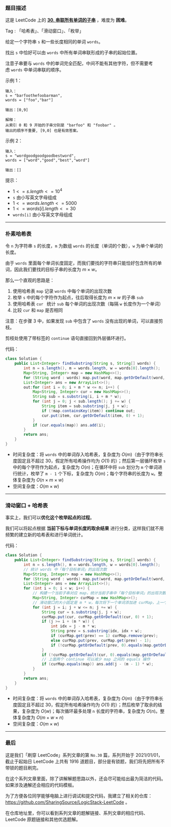 ### 题目描述

这是 LeetCode 上的 **[30. 串联所有单词的子串](https://leetcode.cn/problems/substring-with-concatenation-of-all-words/solution/by-ac_oier-enjd/)** ，难度为 **困难**。

Tag : 「哈希表」、「滑动窗口」、「枚举」



给定一个字符串 `s` 和一些长度相同的单词 `words`。

找出 `s` 中恰好可以由 `words` 中所有单词串联形成的子串的起始位置。

注意子串要与 `words` 中的单词完全匹配，中间不能有其他字符，但不需要考虑 `words` 中单词串联的顺序。


示例 1：
```
输入：
s = "barfoothefoobarman",
words = ["foo","bar"]
  
输出：[0,9]

解释：
从索引 0 和 9 开始的子串分别是 "barfoo" 和 "foobar" 。
输出的顺序不重要, [9,0] 也是有效答案。
```
示例 2：
```
输入：
s = "wordgoodgoodgoodbestword",
words = ["word","good","best","word"]
  
输出：[]
```

提示：
* $1 <= s.length <= 10^4$
* `s` 由小写英文字母组成
* $1 <= words.length <= 5000$
* $1 <= words[i].length <= 30$
* `words[i]` 由小写英文字母组成

---

### 朴素哈希表

令 `n` 为字符串 `s` 的长度，`m` 为数组 `words` 的长度（单词的个数），`w` 为单个单词的长度。

由于 `words` 里面每个单词长度固定，而我们要找的字符串只能恰好包含所有的单词，因此我们要找的目标子串的长度为 $m \times w$。

那么一个直观的思路是：

1. 使用哈希表 `map` 记录 `words` 中每个单词的出现次数
2. 枚举 `s` 中的每个字符作为起点，往后取得长度为 $m \times w$ 的子串 `sub`
3. 使用哈希表 `cur ` 统计 `sub` 每个单词的出现次数（每隔 `w` 长度作为一个单词）
4. 比较 `cur` 和 `map` 是否相同

注意：在步骤 $3$ 中，如果发现 `sub` 中包含了 `words` 没有出现的单词，可以直接剪枝。

剪枝处使用了带标签的 `continue` 语句直接回到外层循环进行。

代码：
```Java
class Solution {
    public List<Integer> findSubstring(String s, String[] words) {
        int n = s.length(), m = words.length, w = words[0].length();
        Map<String, Integer> map = new HashMap<>();
        for (String word : words) map.put(word, map.getOrDefault(word, 0) + 1);
        List<Integer> ans = new ArrayList<>();
        out:for (int i = 0; i + m * w <= n; i++) {
            Map<String, Integer> cur = new HashMap<>();
            String sub = s.substring(i, i + m * w);
            for (int j = 0; j < sub.length(); j += w) {
                String item = sub.substring(j, j + w);
                if (!map.containsKey(item)) continue out;
                cur.put(item, cur.getOrDefault(item, 0) + 1);
            }
            if (cur.equals(map)) ans.add(i);
        }
        return ans;
    }
}
```
* 时间复杂度：将 `words` 中的单词存入哈希表，复杂度为 $O(m)$（由于字符串长度固定且不超过 $30$，假定所有哈希操作均为 $O(1)$ 的）；然后第一层循环枚举 `s` 中的每个字符作为起点，复杂度为 $O(n)$；在循环中将 `sub` 划分为 `m` 个单词进行统计，枚举了 `m - 1` 个下标，复杂度为 $O(m)$；每个字符串的长度为 `w`。整体复杂度为 $O(n \times m \times w)$
* 空间复杂度：$O(m \times w)$

---

### 滑动窗口 + 哈希表

事实上，我们可以**优化这个枚举起点的过程**。

我们可以将起点根据 **当前下标与单词长度的取余结果** 进行分类，这样我们就不用频繁的建立新的哈希表和进行单词统计。

代码：
```Java
class Solution {
    public List<Integer> findSubstring(String s, String[] words) {
        int n = s.length(), m = words.length, w = words[0].length();
        // 统计 words 中「每个目标单词」的出现次数
        Map<String, Integer> map = new HashMap<>();
        for (String word : words) map.put(word, map.getOrDefault(word, 0) + 1);
        List<Integer> ans = new ArrayList<>();
        for (int i = 0; i < w; i++) {
            // 构建一个当前子串对应 map，统计当前子串中「每个目标单词」的出现次数
            Map<String, Integer> curMap = new HashMap<>();
            // 滑动窗口的大小固定是 m * w，每次将下一个单词添加进 curMap，上一个单词移出 curMap
            for (int j = i; j + w <= n; j += w) {   
                String cur = s.substring(j, j + w);
                curMap.put(cur, curMap.getOrDefault(cur, 0) + 1);
                if (j >= i + (m * w)) {
                    int idx = j - m * w;
                    String prev = s.substring(idx, idx + w);
                    if (curMap.get(prev) == 1) curMap.remove(prev);
                    else curMap.put(prev, curMap.get(prev) - 1);
                    if (!curMap.getOrDefault(prev, 0).equals(map.getOrDefault(prev, 0))) continue;
                }
                if (!curMap.getOrDefault(cur, 0).equals(map.getOrDefault(cur, 0))) continue;
                // 上面两个 continue 可以减少 map 之间的 equals 操作
                if (curMap.equals(map)) ans.add(j - (m - 1) * w);
            }
        }
        return ans;
    }
}
```
* 时间复杂度：将 `words` 中的单词存入哈希表，复杂度为 $O(m)$（由于字符串长度固定且不超过 $30$，假定所有哈希操作均为 $O(1)$ 的）；然后枚举了取余的结果，复杂度为 $O(w)$；每次循环最多处理 `n` 长度的字符串，复杂度为 $O(n)$。整体复杂度为 $O(m + w \times n)$
* 空间复杂度：$O(m \times w)$

---

### 最后

这是我们「刷穿 LeetCode」系列文章的第 `No.30` 篇，系列开始于 2021/01/01，截止于起始日 LeetCode 上共有 1916 道题目，部分是有锁题，我们将先把所有不带锁的题目刷完。

在这个系列文章里面，除了讲解解题思路以外，还会尽可能给出最为简洁的代码。如果涉及通解还会相应的代码模板。

为了方便各位同学能够电脑上进行调试和提交代码，我建立了相关的仓库：https://github.com/SharingSource/LogicStack-LeetCode 。

在仓库地址里，你可以看到系列文章的题解链接、系列文章的相应代码、LeetCode 原题链接和其他优选题解。

